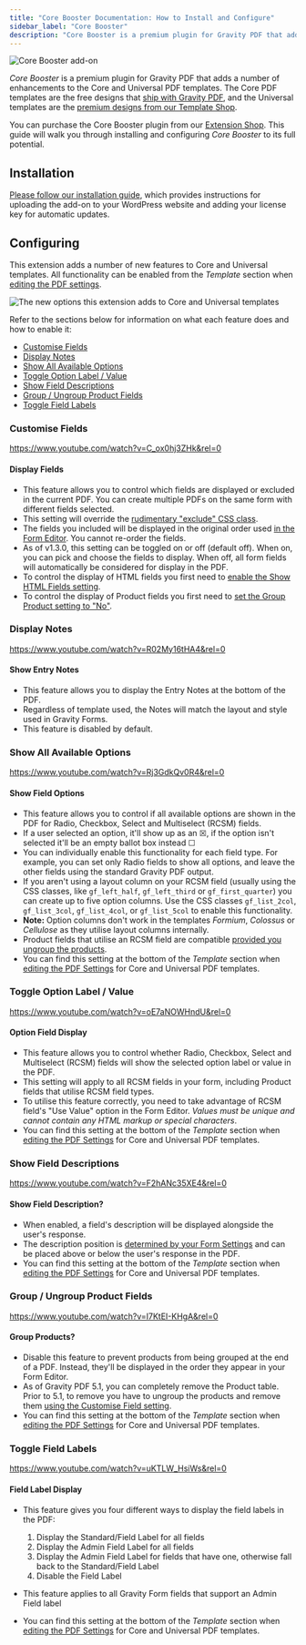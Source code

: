```yaml
---
title: "Core Booster Documentation: How to Install and Configure"
sidebar_label: "Core Booster"
description: "Core Booster is a premium plugin for Gravity PDF that adds a number of enhancements to the Core (free) and Universal PDF templates (premium)."
---
```


![Core Booster add-on](https://resources.gravitypdf.com/uploads/edd/2017/06/cover-artwork-2.png)

*Core Booster* is a premium plugin for Gravity PDF that adds a number of enhancements to the Core and Universal PDF templates. The Core PDF templates are the free designs that [ship with Gravity PDF](https://wordpress.org/plugins/gravity-forms-pdf-extended/), and the Universal templates are the [premium designs from our Template Shop](https://gravitypdf.com/template-shop/#universal).

You can purchase the Core Booster plugin from our [Extension Shop](https://gravitypdf.com/shop/core-booster-add-on/). This guide will walk you through installing and configuring *Core Booster* to its full potential.

## Installation 

[Please follow our installation guide](installing-upgrading-extensions.md), which provides instructions for uploading the add-on to your WordPress website and adding your license key for automatic updates.

## Configuring 

This extension adds a number of new features to Core and Universal templates. All functionality can be enabled from the *Template* section when [editing the PDF settings](../users/setup-pdf.md#template-tab).

![The new options this extension adds to Core and Universal templates](https://resources.gravitypdf.com/uploads/2021/04/v6-Core-Booster-options.png)

Refer to the sections below for information on what each feature does and how to enable it:

-   [Customise Fields](#customise-fields)
-   [Display Notes](#display-notes)
-   [Show All Available Options](#show-all-available-options)
-   [Toggle Option Label / Value](#toggle-option-label--value)
-   [Show Field Descriptions](#show-field-descriptions)
-   [Group / Ungroup Product Fields](#group--ungroup-product-fields)
-   [Toggle Field Labels](#toggle-field-labels)

### Customise Fields 

https://www.youtube.com/watch?v=C_ox0hj3ZHk&rel=0

#### Display Fields 
*  This feature allows you to control which fields are displayed or excluded in the current PDF. You can create multiple PDFs on the same form with different fields selected.
*  This setting will override the [rudimentary "exclude" CSS class](../users/hide-form-fields.md).
*  The fields you included will be displayed in the original order used [in the Form Editor](https://docs.gravityforms.com/form-editor/). You cannot re-order the fields. 
*  As of v1.3.0, this setting can be toggled on or off (default off). When on, you can pick and choose the fields to display. When off, all form fields will automatically be considered for display in the PDF.
*  To control the display of HTML fields you first need to [enable the Show HTML Fields setting](user-setup-pdf.md#show-html-fields).
* To control the display of Product fields you first need to [set the Group Product setting to "No"](#group--ungroup-product-fields).

### Display Notes 

https://www.youtube.com/watch?v=R02My16tHA4&rel=0

#### Show Entry Notes 
*  This feature allows you to display the Entry Notes at the bottom of the PDF. 
*  Regardless of template used, the Notes will match the layout and style used in Gravity Forms.
*  This feature is disabled by default. 

### Show All Available Options 

https://www.youtube.com/watch?v=Rj3GdkQv0R4&rel=0

#### Show Field Options 
* This feature allows you to control if all available options are shown in the PDF for Radio, Checkbox, Select and Multiselect (RCSM) fields.
* If a user selected an option, it'll show up as an ☒, if the option isn't selected it'll be an empty ballot box instead ☐
* You can individually enable this functionality for each field type. For example, you can set only Radio fields to show all options, and leave the other fields using the standard Gravity PDF output.
* If you aren't using a layout column on your RCSM field (usually using the CSS classes, like `gf_left_half`, `gf_left_third` or `gf_first_quarter`) you can create up to five option columns. Use the CSS classes `gf_list_2col`, `gf_list_3col`, `gf_list_4col`, or `gf_list_5col` to enable this functionality.
* **Note:** Option columns don't work in the templates *Formium*, *Colossus* or *Cellulose* as they utilise layout columns internally.
* Product fields that utilise an RCSM field are compatible [provided you ungroup the products](#group--ungroup-product-fields).
* You can find this setting at the bottom of the *Template* section when [editing the PDF Settings](../users/setup-pdf.md#template) for Core and Universal PDF templates.

### Toggle Option Label / Value 

https://www.youtube.com/watch?v=oE7aNOWHndU&rel=0

#### Option Field Display 
* This feature allows you to control whether Radio, Checkbox, Select and Multiselect (RCSM) fields will show the selected option label or value in the PDF.
* This setting will apply to all RCSM fields in your form, including Product fields that utilise RCSM field types.
* To utilise this feature correctly, you need to take advantage of RCSM field's "Use Value" option in the Form Editor. *Values must be unique and cannot contain any HTML markup or special characters*.
* You can find this setting at the bottom of the *Template* section when [editing the PDF Settings](../users/setup-pdf.md#template) for Core and Universal PDF templates.

### Show Field Descriptions 

https://www.youtube.com/watch?v=F2hANc35XE4&rel=0

#### Show Field Description? 
* When enabled, a field's description will be displayed alongside the user's response.
* The description position is [determined by your Form Settings](https://docs.gravityforms.com/form-settings/#form-layout) and can be placed above or below the user's response in the PDF.
* You can find this setting at the bottom of the *Template* section when [editing the PDF Settings](../users/setup-pdf.md#template) for Core and Universal PDF templates.

### Group / Ungroup Product Fields 

https://www.youtube.com/watch?v=I7KtEI-KHgA&rel=0

#### Group Products? 
* Disable this feature to prevent products from being grouped at the end of a PDF. Instead, they'll be displayed in the order they appear in your Form Editor. 
* As of Gravity PDF 5.1, you can completely remove the Product table. Prior to 5.1, to remove you have to ungroup the products and remove them [using the Customise Field setting](#customise-fields).
* You can find this setting at the bottom of the *Template* section when [editing the PDF Settings](../users/setup-pdf.md#template) for Core and Universal PDF templates.

### Toggle Field Labels 

https://www.youtube.com/watch?v=uKTLW_HsiWs&rel=0

#### Field Label Display 
* This feature gives you four different ways to display the field labels in the PDF:
    1.  Display the Standard/Field Label for all fields
    2.  Display the Admin Field Label for all fields
    3.  Display the Admin Field Label for fields that have one, otherwise fall back to the Standard/Field Label
    4.  Disable the Field Label

* This feature applies to all Gravity Form fields that support an Admin Field label
* You can find this setting at the bottom of the *Template* section when [editing the PDF Settings](../users/setup-pdf.md#template) for Core and Universal PDF templates.
